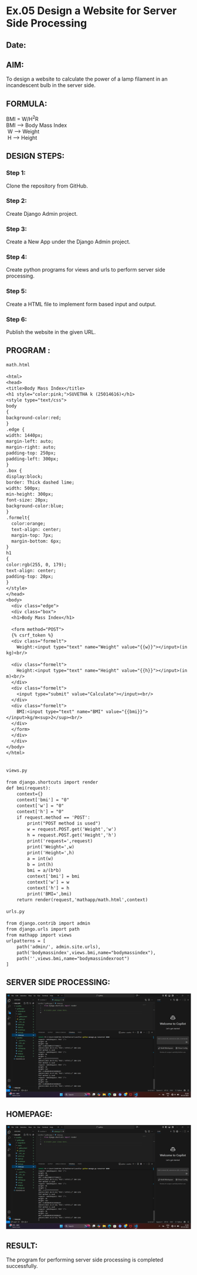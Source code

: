 # Ex.05 Design a Website for Server Side Processing
## Date:

## AIM:
 To design a website to calculate the power of a lamp filament in an incandescent bulb in the server side. 


## FORMULA:
BMI = W/H<sup>2</sup>R
<br> BMI --> Body Mass Index
<br> W --> Weight
<br> H --> Height

## DESIGN STEPS:

### Step 1:
Clone the repository from GitHub.

### Step 2:
Create Django Admin project.

### Step 3:
Create a New App under the Django Admin project.

### Step 4:
Create python programs for views and urls to perform server side processing.

### Step 5:
Create a HTML file to implement form based input and output.

### Step 6:
Publish the website in the given URL.

## PROGRAM :

```
math.html

<html>
<head>
<title>Body Mass Index</title>
<h1 style="color:pink;">SUVETHA k (25014616)</h1>
<style type="text/css">
body
{
background-color:red;
}
.edge {
width: 1440px;
margin-left: auto;
margin-right: auto;
padding-top: 250px;
padding-left: 300px;
}
.box {
display:block;
border: Thick dashed lime;
width: 500px;
min-height: 300px;
font-size: 20px;
background-color:blue;
}
.formelt{
  color:orange;
  text-align: center;
  margin-top: 7px;
  margin-bottom: 6px;
}
h1
{
color:rgb(255, 0, 179);
text-align: center;
padding-top: 20px;
}
</style>
</head>
<body>
  <div class="edge">
  <div class="box">
  <h1>Body Mass Index</h1>

  <form method="POST">
  {% csrf_token %}
  <div class="formelt">
    Weight:<input type="text" name="Weight" value="{{w}}"></input>(in kg)<br/>

  <div class="formelt">
    Height:<input type="text" name="Height" value="{{h}}"></input>(in m)<br/>
  </div>
  <div class="formelt">
    <input type="submit" value="Calculate"></input><br/>
  </div>
  <div class="formelt">
    BMI:<input type="text" name="BMI" value="{{bmi}}"></input>kg/m<sup>2</sup><br/>
  </div>
  </form>
  </div>
  </div>
</body>
</html>
    

views.py

from django.shortcuts import render
def bmi(request):
    context={}
    context['bmi'] = "0"
    context['w'] = "0"
    context['h'] = "0"
    if request.method == 'POST':
        print("POST method is used")
        w = request.POST.get('Weight','w')
        h = request.POST.get('Height','h')
        print('request=',request)
        print('Weight=',w)
        print('Height=',h)
        a = int(w)
        b = int(h)
        bmi = a/(b*b)
        context['bmi'] = bmi
        context['w'] = w
        context['h'] = h
        print('BMI=',bmi)
    return render(request,'mathapp/math.html',context)

urls.py

from django.contrib import admin
from django.urls import path
from mathapp import views
urlpatterns = [
    path('admin/', admin.site.urls),
    path('bodymassindex',views.bmi,name="bodymassindex"),
    path('',views.bmi,name="bodymassindexroot")
]

```


## SERVER SIDE PROCESSING:
![alt text](<suvetha/mathapp/templates/mathapp/Screenshot (31).png>)



## HOMEPAGE:
![alt text](<suvetha/mathapp/templates/mathapp/Screenshot (32) - Copy.png>)

## RESULT:
The program for performing server side processing is completed successfully.
